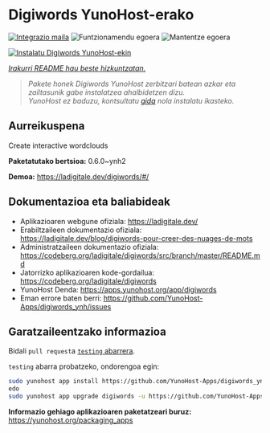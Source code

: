 <!--
Ohart ongi: README hau automatikoki sortu da <https://github.com/YunoHost/apps/tree/master/tools/readme_generator>ri esker
EZ editatu eskuz.
-->

# Digiwords YunoHost-erako

[![Integrazio maila](https://dash.yunohost.org/integration/digiwords.svg)](https://ci-apps.yunohost.org/ci/apps/digiwords/) ![Funtzionamendu egoera](https://ci-apps.yunohost.org/ci/badges/digiwords.status.svg) ![Mantentze egoera](https://ci-apps.yunohost.org/ci/badges/digiwords.maintain.svg)

[![Instalatu Digiwords YunoHost-ekin](https://install-app.yunohost.org/install-with-yunohost.svg)](https://install-app.yunohost.org/?app=digiwords)

*[Irakurri README hau beste hizkuntzatan.](./ALL_README.md)*

> *Pakete honek Digiwords YunoHost zerbitzari batean azkar eta zailtasunik gabe instalatzea ahalbidetzen dizu.*  
> *YunoHost ez baduzu, kontsultatu [gida](https://yunohost.org/install) nola instalatu ikasteko.*

## Aurreikuspena

Create interactive wordclouds

**Paketatutako bertsioa:** 0.6.0~ynh2

**Demoa:** <https://ladigitale.dev/digiwords/#/>
## Dokumentazioa eta baliabideak

- Aplikazioaren webgune ofiziala: <https://ladigitale.dev/>
- Erabiltzaileen dokumentazio ofiziala: <https://ladigitale.dev/blog/digiwords-pour-creer-des-nuages-de-mots>
- Administratzaileen dokumentazio ofiziala: <https://codeberg.org/ladigitale/digiwords/src/branch/master/README.md>
- Jatorrizko aplikazioaren kode-gordailua: <https://codeberg.org/ladigitale/digiwords>
- YunoHost Denda: <https://apps.yunohost.org/app/digiwords>
- Eman errore baten berri: <https://github.com/YunoHost-Apps/digiwords_ynh/issues>

## Garatzaileentzako informazioa

Bidali `pull request`a [`testing` abarrera](https://github.com/YunoHost-Apps/digiwords_ynh/tree/testing).

`testing` abarra probatzeko, ondorengoa egin:

```bash
sudo yunohost app install https://github.com/YunoHost-Apps/digiwords_ynh/tree/testing --debug
edo
sudo yunohost app upgrade digiwords -u https://github.com/YunoHost-Apps/digiwords_ynh/tree/testing --debug
```

**Informazio gehiago aplikazioaren paketatzeari buruz:** <https://yunohost.org/packaging_apps>
